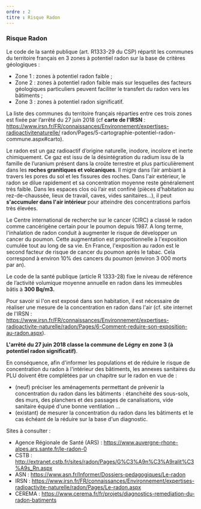 ```yaml
---
ordre : 2
titre : Risque Radon
---
```

### Risque Radon

Le code de la santé publique (art. R1333-29 du CSP) répartit les communes du territoire français en 3
zones à potentiel radon sur la base de critères géologiques :
- Zone 1 : zones à potentiel radon faible ;
- Zone 2 : zones à potentiel radon faible mais sur lesquelles des facteurs géologiques
particuliers peuvent faciliter le transfert du radon vers les bâtiments ;
- Zone 3 : zones à potentiel radon significatif.

La liste des communes du territoire français réparties entre ces trois zones est fixée par l’arrêté du 27 juin
2018 (cf **carte de l'IRSN** : https://www.irsn.fr/FR/connaissances/Environnement/expertises-radioactivitenaturelle/
radon/Pages/5-cartographie-potentiel-radon-commune.aspx#carto).

Le radon est un gaz radioactif d’origine naturelle, inodore, incolore et inerte chimiquement. Ce gaz est issu
de la désintégration du radium issu de la famille de l’uranium présent dans la croûte terrestre et plus
particulièrement dans les **roches granitiques et volcaniques**. Il migre dans l’air ambiant à travers les
pores du sol et les fissures des roches. Dans l'air extérieur, le radon se dilue rapidement et sa
concentration moyenne reste généralement très faible. Dans les espaces clos où l’air est confiné (pièces
d’habitation au rez-de-chaussée, lieux de travail, caves, vides sanitaires…), il peut **s'accumuler dans l'air
intérieur** pour atteindre des concentrations parfois très élevées.

Le Centre international de recherche sur le cancer (CIRC) a classé le radon comme cancérigène certain
pour le poumon depuis 1987. A long terme, l'inhalation de radon conduit à augmenter le risque de
développer un cancer du poumon. Cette augmentation est proportionnelle à l'exposition cumulée tout au
long de sa vie. En France, l'exposition au radon est le second facteur de risque de cancer du poumon
après le tabac. Cela correspond à environ 10% des cancers du poumon (environ 3 000 morts par an).

Le code de la santé publique (article R 1333-28) fixe le niveau de référence de l’activité volumique
moyenne annuelle en radon dans les immeubles bâtis à **300 Bq/m3.**

Pour savoir si l'on est exposé dans son habitation, il est nécessaire de réaliser une mesure de la
concentration en radon dans l'air (cf. site internet de l'IRSN :
https://www.irsn.fr/FR/connaissances/Environnement/expertises-radioactivite-naturelle/radon/Pages/6-Comment-reduire-son-exposition-au-radon.aspx).

**L'arrêté du 27 juin 2018 classe la commune de Légny en zone 3 (à potentiel radon significatif)**.

En conséquence, afin d'informer les populations et de réduire le risque de concentration du radon à
l'intérieur des bâtiments, les annexes sanitaires du PLU doivent être complétées par un chapitre sur le
radon en vue de :
- (neuf) préciser les aménagements permettant de prévenir la concentration du radon dans les
bâtiments : étanchéité des sous-sols, des murs, des planchers et des passages de canalisations,
vide sanitaire équipé d'une bonne ventilation ...
- (existant) de mesurer la concentration du radon dans les bâtiments et le cas échéant de la réduire
sur la base d'un diagnostic.

Sites à consulter :
- Agence Régionale de Santé (ARS) : https://www.auvergne-rhone-alpes.ars.sante.fr/le-radon-0
- CSTB : http://extranet.cstb.fr/sites/radon/Pages/G%C3%A9n%C3%A9ralit%C3%A9s_Rn.aspx
- ASN : https://www.asn.fr/Informer/Dossiers-pedagogiques/Le-radon
- IRSN : https://www.irsn.fr/FR/connaissances/Environnement/expertises-radioactivite-naturelle/radon/Pages/Le-radon.aspx
- CEREMA : https://www.cerema.fr/fr/projets/diagnostics-remediation-du-radon-batiments
